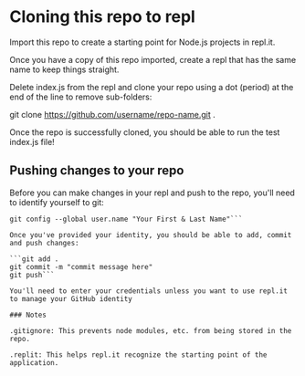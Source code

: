 # Cloning this repo to repl

Import this repo to create a starting point for Node.js projects in repl.it.

Once you have a copy of this repo imported, create a repl that has the same name to keep things straight.

Delete index.js from the repl and clone your repo using a dot (period) at the end of the line to remove sub-folders:

git clone https://github.com/username/repo-name.git .

Once the repo is successfully cloned, you should be able to run the test index.js file!

## Pushing changes to your repo

Before you can make changes in your repl and push to the repo, you'll need to identify yourself to git:

```git config --global user.email "you@example.com"
git config --global user.name "Your First & Last Name"```

Once you've provided your identity, you should be able to add, commit and push changes:

```git add .
git commit -m "commit message here"
git push```

You'll need to enter your credentials unless you want to use repl.it to manage your GitHub identity

### Notes

.gitignore: This prevents node modules, etc. from being stored in the repo.

.replit: This helps repl.it recognize the starting point of the application.
